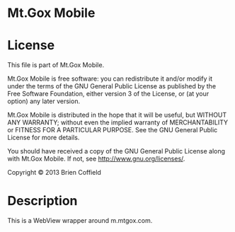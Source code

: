 Mt.Gox Mobile
=====

License
=====
This file is part of Mt.Gox Mobile.

Mt.Gox Mobile is free software: you can redistribute it and/or modify
it under the terms of the GNU General Public License as published by
the Free Software Foundation, either version 3 of the License, or
(at your option) any later version.

Mt.Gox Mobile is distributed in the hope that it will be useful,
but WITHOUT ANY WARRANTY; without even the implied warranty of
MERCHANTABILITY or FITNESS FOR A PARTICULAR PURPOSE.  See the
GNU General Public License for more details.

You should have received a copy of the GNU General Public License
along with Mt.Gox Mobile.  If not, see <http://www.gnu.org/licenses/>.

Copyright © 2013 Brien Coffield

Description
=====
This is a WebView wrapper around m.mtgox.com.

